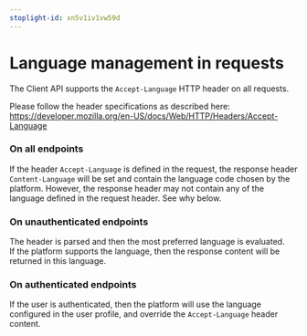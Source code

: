 ```yaml
---
stoplight-id: xn5v1iv1vw59d
---
```


# Language management in requests

The Client API supports the `Accept-Language` HTTP header on all requests.  

Please follow the header specifications as described here: https://developer.mozilla.org/en-US/docs/Web/HTTP/Headers/Accept-Language  

### On all endpoints

If the header `Accept-Language` is defined in the request, the response header `Content-Language` will be set and contain the language code chosen by the platform.
However, the response header may not contain any of the language defined in the request header. See why below.

### On unauthenticated endpoints

The header is parsed and then the most preferred language is evaluated.  
If the platform supports the language, then the response content will be returned in this language.

### On authenticated endpoints

If the user is authenticated, then the platform will use the language configured in the user profile, and override the `Accept-Language` header content.
